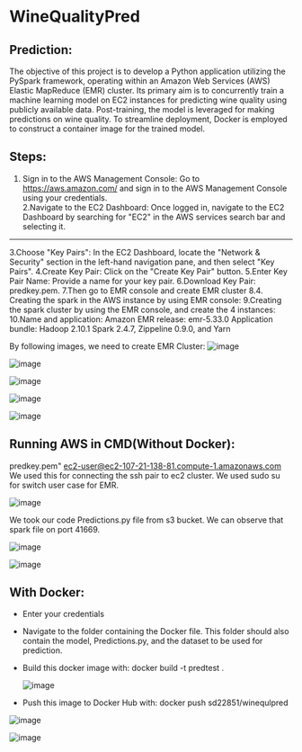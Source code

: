 # WineQualityPred
 ## Prediction:

 The objective of this project is to develop a Python application utilizing the PySpark framework, operating within an Amazon Web Services (AWS) Elastic MapReduce (EMR) cluster. Its primary aim is to concurrently train a machine learning model on EC2 instances for predicting wine quality using publicly available data. Post-training, the model is leveraged for making predictions on wine quality. To streamline deployment, Docker is employed to construct a container image for the trained model.

## Steps:

1. Sign in to the AWS Management Console: Go to https://aws.amazon.com/ and sign in to the AWS Management Console using your credentials.
   <br>
2.Navigate to the EC2 Dashboard: Once logged in, navigate to the EC2 Dashboard by searching for "EC2" in the AWS services search bar and selecting it.
---
3.Choose "Key Pairs": In the EC2 Dashboard, locate the "Network & Security" section in the left-hand navigation pane, and then select "Key Pairs".
4.Create Key Pair: Click on the "Create Key Pair" button.
5.Enter Key Pair Name: Provide a name for your key pair.
6.Download Key Pair: predkey.pem.
7.Then go to EMR console and create EMR cluster 
8.4. Creating the spark in the AWS instance by using EMR console: 
9.Creating the spark cluster by using the EMR console, and create the 4 instances: 
10.Name and application: 
        Amazon EMR release: emr-5.33.0 
            Application bundle: Hadoop 2.10.1 Spark 2.4.7, Zippeline 0.9.0, and Yarn 

By following images, we need to create EMR Cluster:
![image](https://github.com/Snehardhi24/WineQualityPred/assets/150552754/03151c6e-2b6e-43d3-b204-2ca83004be9c)

![image](https://github.com/Snehardhi24/WineQualityPred/assets/150552754/4e60ce24-72b8-41a9-849e-70d8d911260e)

![image](https://github.com/Snehardhi24/WineQualityPred/assets/150552754/1e0b7755-fae4-4c8e-99f2-d55d91db034a)

![image](https://github.com/Snehardhi24/WineQualityPred/assets/150552754/a181f746-7071-41ac-b751-7c34c0a495a2)

![image](https://github.com/Snehardhi24/WineQualityPred/assets/150552754/eb10b2c9-c8cf-415c-824e-7fc29c9162ec)

## Running AWS in CMD(Without Docker):

predkey.pem" ec2-user@ec2-107-21-138-81.compute-1.amazonaws.com
We used this for connecting the ssh pair to ec2 cluster. 
We used sudo su for switch user case for EMR.

![image](https://github.com/Snehardhi24/WineQualityPred/assets/150552754/8313df03-60f7-4cc0-bb36-434436288397)

We took our code Predictions.py file from s3 bucket.
We can observe that spark file on port 41669.

![image](https://github.com/Snehardhi24/WineQualityPred/assets/150552754/d4a1a482-5d1a-4a09-84e5-2ff3b2c99c66)

![image](https://github.com/Snehardhi24/WineQualityPred/assets/150552754/0ef60d13-7335-42a8-9d22-af718d8014df)

## With Docker:

- Enter your credentials
- Navigate to the folder containing the Docker file. This folder should also contain the model, Predictions.py, and the dataset to be used for prediction.
- Build this docker image with:
             docker build -t predtest .

  ![image](https://github.com/Snehardhi24/WineQualityPred/assets/150552754/796526dc-9e4d-4ac1-9184-5e97106791e0)

- Push this image to Docker Hub with:
 docker push sd22851/winequlpred

![image](https://github.com/Snehardhi24/WineQualityPred/assets/150552754/6aa32868-63a6-4b75-9414-b4f2a2595b4a)

![image](https://github.com/Snehardhi24/WineQualityPred/assets/150552754/be33e272-70b2-4578-a3fe-c7f2a31295c7)
